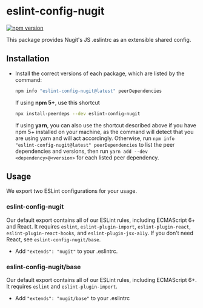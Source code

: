 # eslint-config-nugit

[![npm version](https://badge.fury.io/js/eslint-config-nugit.svg)](http://badge.fury.io/js/eslint-config-nugit)

This package provides Nugit's JS .eslintrc as an extensible shared config.

## Installation

- Install the correct versions of each package, which are listed by the command:

  ```sh
  npm info "eslint-config-nugit@latest" peerDependencies
  ```

  If using **npm 5+**, use this shortcut

  ```sh
  npx install-peerdeps --dev eslint-config-nugit
  ```

  If using **yarn**, you can also use the shortcut described above if you have npm 5+ installed on your machine, as the command will detect that you are using yarn and will act accordingly.
  Otherwise, run `npm info "eslint-config-nugit@latest" peerDependencies` to list the peer dependencies and versions, then run `yarn add --dev <dependency>@<version>` for each listed peer dependency.

## Usage

We export two ESLint configurations for your usage.

### eslint-config-nugit

Our default export contains all of our ESLint rules, including ECMAScript 6+ and React. It requires `eslint`, `eslint-plugin-import`, `eslint-plugin-react`, `eslint-plugin-react-hooks`, and `eslint-plugin-jsx-a11y`. If you don't need React, see `eslint-config-nugit/base`.

- Add `"extends": "nugit"` to your .eslintrc.

### eslint-config-nugit/base

Our default export contains all of our ESLint rules, including ECMAScript 6+. It requires `eslint` and `eslint-plugin-import`.
- Add `"extends": "nugit/base"` to your .eslintrc
